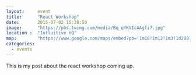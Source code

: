 ```yaml
---
layout:     event
title:      "React Workshop"
date:       2015-07-02 15:38:50
image:      "https://pbs.twimg.com/media/Bq_qYKVIcAAgfi7.jpg"
location :  "Influitive HQ"
map:        "https://www.google.com/maps/embed?pb=!1m18!1m12!1m3!1d2887.285618528811!2d-79.40722970000003!3d43.64222560000002!2m3!1f0!2f0!3f0!3m2!1i1024!2i768!4f13.1!3m3!1m2!1s0x882b34dbb521bfa9%3A0xf3329297b10af92d!2sInfluitive+Corporation!5e0!3m2!1sen!2sca!4v1438960291928"
categories:
  - events
---
```

This is my post about the react workshop coming up.
